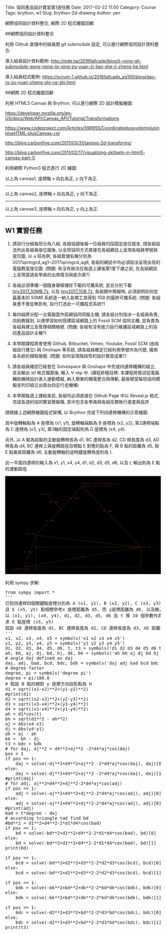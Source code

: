 Title: 協同產品設計實習第1週任務
Date: 2017-02-22 11:00
Category: Course
Tags: brython, w1
Slug: brython-2d-drawing
Author: yen

網際協同設計資料整合, 網際 2D 程式繪圖回顧

<!-- PELICAN_END_SUMMARY -->

##網際協同設計資料整合

利用 Github 倉儲中的組員間 git submodule 設定, 可以進行網際協同設計資料整合.

導入組員設計資料範例: <a href="http://mde.tw/2016fallcadp/blog/li-yong-git-submodule-gong-neng-jin-xing-zu-yuan-zi-liao-she-ji-zheng-he.html">http://mde.tw/2016fallcadp/blog/li-yong-git-submodule-gong-neng-jin-xing-zu-yuan-zi-liao-she-ji-zheng-he.html</a>

導入組員程式範例: <a href="https://scrum-1.github.io/2016fallcadp_ag100/blog/dao-ru-zu-yuan-cheng-shi-ce-shi.html">https://scrum-1.github.io/2016fallcadp_ag100/blog/dao-ru-zu-yuan-cheng-shi-ce-shi.html</a>

##網際 2D 程式繪圖回顧

利用 HTML5 Canvas 與 Brython, 可以進行網際 2D 設計模擬繪圖:

<a href="https://developer.mozilla.org/en-US/docs/Web/API/Canvas_API/Tutorial/Transformations">https://developer.mozilla.org/en-US/docs/Web/API/Canvas_API/Tutorial/Transformations</a>

<a href="https://www.codeproject.com/Articles/598955/CoordinateplussystemplusinplusHTML-plusCanvas-cpl">https://www.codeproject.com/Articles/598955/CoordinateplussystemplusinplusHTML-plusCanvas-cpl</a>

<a href="http://blog.carbonfive.com/2011/03/31/taming-2d-transforms/">http://blog.carbonfive.com/2011/03/31/taming-2d-transforms/</a>

<a href="http://blog.carbonfive.com/2011/02/17/visualizing-skillsets-in-html5-canvas-part-1/">http://blog.carbonfive.com/2011/02/17/visualizing-skillsets-in-html5-canvas-part-1/</a>

利用網際 Python3 程式進行 2D 繪圖:

<!-- 為了讓 import script1 可以正確運行, 停留在 Brython 3.2.9 版 -->

<script type="text/javascript" src="https://cdn.rawgit.com/brython-dev/brython/3.2.9/www/src/brython_dist.js">
</script>

<!-- 啟動 Brython -->
<script>
window.onload=function(){
brython({debug:1, pythonpath:['./../scrum-1/py']});
}
</script>

<!-- 以下執行 Brython 程式 -->

<!-- 以下實際利用  Brython 畫兩條直線 -->
<canvas id="canvas1" width="600" height="200"></canvas>
<script type="text/python3" id="script1">
from browser import document
import math
# 準備繪圖畫布
canvas = document["canvas1"]
ctx = canvas.getContext("2d")

def axises(ctx):
    ctx.beginPath()
    # 設定線的寬度為 5 個單位
    ctx.lineWidth = 5
    # 將畫筆移動到 (0, 0) 座標點
    ctx.moveTo(0, 0)
    # 然後畫直線到 (100, 0) 座標點
    ctx.strokeStyle = "red"
    ctx.lineTo(100, 0)
    ctx.lineTo(90, 10)
    ctx.stroke()
    ctx.closePath()
    
    ctx.beginPath()
    # 畫右上左下的斜線
    ctx.moveTo(0, 0)
    ctx.strokeStyle = "green"
    ctx.lineTo(0, 100)
    ctx.lineTo(10, 90)
    # 設定顏色為藍色, 也可以使用 "rgb(0, 0, 255)" 字串設定顏色值
    #ctx.strokeStyle = "blue"
    # 實際執行畫線
    ctx.stroke()
    ctx.closePath()

axises(ctx)
# 以下可以利用 ctx 物件進行畫圖
# 先畫一條直線
ctx.beginPath()
# 設定線的寬度為 1 個單位
ctx.lineWidth = 1
# 將畫筆移動到 (100, 100) 座標點
ctx.moveTo(100, 100)
# 然後畫直線到 (150, 200) 座標點
ctx.lineTo(150, 200)
# 畫右上左下的斜線
ctx.moveTo(150, 100)
ctx.lineTo(100, 200)
# 設定顏色為藍色, 也可以使用 "rgb(0, 0, 255)" 字串設定顏色值
ctx.strokeStyle = "blue"
# 實際執行畫線
ctx.stroke()
ctx.closePath()
</script>

以上為 canvas1, 座標軸 x 向右為正, y 向下為正.
<hr>

<canvas id="canvas2" width="600" height="400"></canvas>
<script type="text/python3">
from browser import document
import script1
import math
# 準備繪圖畫布
canvas = document["canvas2"]
ctx = canvas.getContext("2d")
#ctx.save()
#ctx.transform(1, 0, 0, -1, 0, canvas.height)

def background(x, y, xinc, yinc, xnum, ynum, ctx):
    # 水平線
    for i in range(ynum+1):
        ctx.beginPath()
    # 設定線的寬度為 1 個單位
        if i == 0:
            ctx.lineWidth = 7
        else:
            ctx.lineWidth = 1
        ctx.moveTo(x-1, y+i*yinc)
        ctx.lineTo(x+xnum*xinc+1, y+i*yinc)
        # 設定顏色為藍色, 也可以使用 "rgb(0, 0, 255)" 字串設定顏色值
        ctx.strokeStyle = "blue"
        ctx.stroke()
        ctx.closePath()
    
    # 垂直線
    for i in range(xnum+1):
        ctx.beginPath()
    # 設定線的寬度為 1 個單位
        ctx.lineWidth = 1
        ctx.moveTo(x+i*xinc, y)
        ctx.lineTo(x+i*xinc, y+ynum*yinc)
        # 設定顏色為藍色, 也可以使用 "rgb(0, 0, 255)" 字串設定顏色值
        ctx.strokeStyle = "blue"
        ctx.stroke()
        ctx.closePath()

def newCoord(x, y):
    global canvas
    newy = canvas.height - y
    return x, newy
    
def canvasText(x, y, fontSize, string, sup, sub, center, color, ctx):
    #ctx.restore()
    #x, y = newCoord(x, y)
    ctx.beginPath()
    ctx.fillStyle = color
    ctx.strokeStyle = color
    #ctx.font = "20px Arial"
    ctx.font = str(fontSize)+ "px Arial"
    if center != "":
        ctx.fillText(string, x+fontSize/float(center), y)
    else:
        ctx.fillText(string, x, y)
    ctx.font = str(fontSize-8)+ "px Arial"
    if sup != "":
        ctx.fillText(sup, x+fontSize/1.6, y-fontSize/2)
    if sub != "":
        ctx.fillText(sub, x+fontSize/1.6, y+fontSize/4)
    ctx.fill()
    ctx.stroke()
    ctx.closePath()

def canvasDot(x, y, r, color, ctx):
    #ctx.restore()
    #x, y = newCoord(x, y)
    ctx.beginPath()
    #ctx.fillStyle = 'black'
    ctx.fillStyle = color
    #ctx.strokeStyle = "black"
    ctx.strokeStyle = color
    #ctx.arc(50, 80, 9, 0, 2*math.pi, False)
    ctx.arc(x, y, r, 0, 2*math.pi, False)
    # 為了疊上各把位的音名, 暫時不填色
    ctx.fill()
    ctx.stroke()

w = 20
h = 30
script1.axises(ctx)
background(100, 100, w, h, 5, 5, ctx)
mylist = ["E", "A", "D", "G", "B", "E"]
num = 0
for s in mylist:
    #canvasText(100,  80, 20, "A", "b", "", "", "black", ctx)
    canvasText(100+num*w,  80, 20, s, "", "", "", "black", ctx)
    num = num + 1

canvasText(100+num*w,  80, 20, "A", "b", "", "", "black", ctx)
num = num + 1
canvasText(100,  80+h*7, 20, "(", "", "", "2.5", "black", ctx)
inc = 18
canvasText(100+inc*1,  80+h*7, 20, "x", "2", "1", "", "black", ctx)
canvasText(100+inc*2,  80+h*7, 20, ",", "", "", "4", "black", ctx)
canvasText(100+inc*3,  80+h*7, 20, "y", "", "1", "", "black", ctx)
canvasText(100+inc*4,  80+h*7, 20, ")", "", "", "4", "black", ctx)
canvasDot(100+inc*1,  80+h*8, 5, "red", ctx)
</script>

以上為 canvas2, 座標軸 x 向右為正, y 向下為正.
<hr>

<canvas id="canvas3" width="600" height="400"></canvas>
<script type="text/python3">
from browser import document
import script1
import math
# 準備繪圖畫布
canvas = document["canvas3"]
ctx = canvas.getContext("2d")
# save original state
ctx.save()
ctx.transform(1, 0, 0, -1, 0, canvas.height)

def newCoord(x, y):
    global canvas
    newy = canvas.height - y
    return x, newy
    
def background(x, y, xinc, yinc, xnum, ynum, ctx):
    # 水平線
    for i in range(ynum+1):
        ctx.beginPath()
    # 設定線的寬度為 1 個單位
        if i == 0:
            ctx.lineWidth = 7
        else:
            ctx.lineWidth = 1
        ctx.moveTo(x-1, y+i*yinc)
        ctx.lineTo(x+xnum*xinc+1, y+i*yinc)
        # 設定顏色為藍色, 也可以使用 "rgb(0, 0, 255)" 字串設定顏色值
        ctx.strokeStyle = "blue"
        ctx.stroke()
        ctx.closePath()
    
    # 垂直線
    for i in range(xnum+1):
        ctx.beginPath()
    # 設定線的寬度為 1 個單位
        ctx.lineWidth = 1
        ctx.moveTo(x+i*xinc, y)
        ctx.lineTo(x+i*xinc, y+ynum*yinc)
        # 設定顏色為藍色, 也可以使用 "rgb(0, 0, 255)" 字串設定顏色值
        ctx.strokeStyle = "blue"
        ctx.stroke()
        ctx.closePath()
    
def canvasText(x, y, fontSize, string, sup, sub, center, color, ctx):
    ctx.beginPath()
    ctx.fillStyle = color
    ctx.strokeStyle = color
    #ctx.font = "20px Arial"
    ctx.font = str(fontSize)+ "px Arial"
    if center != "":
        ctx.fillText(string, x+fontSize/float(center), y)
    else:
        ctx.fillText(string, x, y)
    ctx.font = str(fontSize-8)+ "px Arial"
    if sup != "":
        ctx.fillText(sup, x+fontSize/1.6, y-fontSize/2)
    if sub != "":
        ctx.fillText(sub, x+fontSize/1.6, y+fontSize/4)
    ctx.fill()
    ctx.stroke()
    ctx.closePath()

def canvasDot(x, y, r, color, ctx):
    ctx.beginPath()
    #ctx.fillStyle = 'black'
    ctx.fillStyle = color
    #ctx.strokeStyle = "black"
    ctx.strokeStyle = color
    #ctx.arc(50, 80, 9, 0, 2*math.pi, False)
    ctx.arc(x, y, r, 0, 2*math.pi, False)
    # 為了疊上各把位的音名, 暫時不填色
    ctx.fill()
    ctx.stroke()
 
w = 20
h = 30
# 畫座標軸線
script1.axises(ctx)
ctx.restore()
background(100, 100, w, h, 5, 5, ctx)
mylist = ["E", "A", "D", "G", "B", "E"]
num = 0
for s in mylist:
    #canvasText(100,  80, 20, "A", "b", "", "", "black", ctx)
    canvasText(100+num*w,  80, 20, s, "", "", "", "black", ctx)
    num = num + 1

ctx.save()
canvasText(100+num*w,  80, 20, "A", "b", "", "", "black", ctx)
num = num + 1
canvasText(100,  80+h*7, 20, "(", "", "", "2.5", "black", ctx)
inc = 18
canvasText(100+inc*1,  80+h*7, 20, "x", "2", "1", "", "black", ctx)
canvasText(100+inc*2,  80+h*7, 20, ",", "", "", "4", "black", ctx)
canvasText(100+inc*3,  80+h*7, 20, "y", "", "1", "", "black", ctx)
canvasText(100+inc*4,  80+h*7, 20, ")", "", "", "4", "black", ctx)
canvasDot(100+inc*1,  80+h*8, 5, "red", ctx)
</script>

以上為 canvas3, 座標軸 x 向右為正, y 向上為正.
<hr>

<canvas id="canvas4" width="600" height="200"></canvas>
<script type="text/python3">
from browser import document
import math
# 準備繪圖畫布
canvas = document["canvas4"]
ctx = canvas.getContext("2d")

ctx.fillRect(0, 0, 150, 150) #Draw a rectangle with default settings
ctx.save() #Save the default state

ctx.fillStyle = '#09F' #Make changes to the settings
ctx.fillRect(15, 15, 120, 120) #Draw a rectangle with new settings

ctx.save() #Save the current state
ctx.fillStyle = '#FFF'; #Make changes to the settings
ctx.globalAlpha = 0.5 
ctx.fillRect(30, 30, 90, 90) #Draw a rectangle with new settings

ctx.restore() #Restore previous state
ctx.fillRect(45, 45, 60, 60) #Draw a rectangle with restored settings

ctx.restore() #Restore original state
ctx.fillRect(60, 60, 30, 30) #Draw a rectangle with restored settings
</script>

<!--
The first step is to draw a large rectangle with the default settings. Next we save this state and make changes to the fill color. We then draw the second and smaller blue rectangle and save the state. Again we change some drawing settings and draw the third semi-transparent white rectangle.

So far this is pretty similar to what we've done in previous sections. However once we call the first restore() statement, the top drawing state is removed from the stack, and settings are restored. If we hadn't saved the state using save(), we would need to change the fill color and transparency manually in order to return to the previous state. This would be easy for two properties, but if we have more than that, our code would become very long, very fast.

When the second restore() statement is called, the original state (the one we set up before the first call to save) is restored and the last rectangle is once again drawn in black.
-->

## W1 實習任務

1. 請自行分組每班分為八組, 各組協調後每一位組員均採固定座位就坐, 請各組設法列出各組員座位圖後, 以全班協同方式直接在各組網誌上呈現各組員學號與座位圖, 以 a 班為例, 各組倉儲名稱分別為 2017springcd_ag1~2017springcd_ag8, 各組的網誌中均必須設法呈現全班的電腦教室座位圖. (問題: 有沒有辦法在每週上課後第1堂下課之前, 在各組網誌上呈現當週各學員的出席情況與座次表?)

2. 各組必須準備一個隨身硬碟儲存下載的可攜系統, 並且分別下載 <a href="http://service.mde.tw/public/tiny2017_50MB.7z">tiny2017_50MB.7z</a>, 以及 <a href="http://service.mde.tw/public/tiny2017_1GB.7z">tiny2017_1GB.7z</a>, 各組期中簡報時, 必須說明如何從最基本的 50MB 系統逐一納入各類工具得到 1GB 的最終可攜系統. (問題: 各組員會不會從無到有, 自行打造此一可攜程式系統?)

3. 每四組將分配一台電腦當作區網協同伺服主機, 請各組分別指派一名組員負責, 向助教報到, 以便學習如何搭建區域網路上的 Fossil SCM 協同主機, 並負責為各組員建立及管理相關帳號. (問題: 各組有沒有能力自行維護區域網路上的協同產品設計主機?)

4. 本學期課程將會使用 Github, Bitbucket, Vimeo, Youtube, Fossil SCM (由各組自行建立) 與 Onshape 等系統, 請各組員確定已經利用學號作為代號, 擁用各系統的擷取帳號. (問題: 如何呈現階段性的設計實習成果?)

5. 請各組員確認已經會在 Solvespace 與 Onshape 中完成四連桿機構的組立, 並且輸出 stl 格式檔案後, 輸入 V-rep 中. (課程終極目標: 本課程將嘗試從電腦輔助機械設計進入運動模擬, 納入簡單的機電整合與傳動, 最後期望每班協同模擬並列印組立出兩台四足行走機構)

6. 本學期每週上課結束前, 各組均必須直接在 Github Page 中以 Reveal.js 格式, 完成各週的協同實習簡報檔, 其中包含各學員與各組任務執行進度與自評.

請根據上述網際繪圖程式架構, 以 Brython 完成下列四連桿機構的示意繪圖:

其中旋轉軸點為 A 座標為 (x1, y1), 旋轉軸端點為 B 座標為 (x2, y2), 第2連桿端點為 C 座標為 (x3, y3), 第3軸的固定端點則為 D 座標為 (x4, y4).

另外, 以 A 點為起點的主動旋轉桿長為 d1, BC 連桿長為 d2, CD 桿長度為 d3, AD 桿長為 d4, BC 連桿上與旋轉路徑目標點 E 對應的點為 F, 與 B 點的距離為 d5, 與 E 點垂直距離為 d6, 主動旋轉軸的逆時鐘旋轉角度則為 t.

此一平面四連桿的輸入為 x1, y1, x4, y4, d1, d2, d3, d5, d6, 以及 t, 輸出則為 E 點的運動路徑.

<img src="./../data/planar_fourbar_triangle.png" width="800" />

利用 sympy 求解:

<pre class="brush: python">
from sympy import *
'''
已知四連桿四個關鍵點座標分別為 A (x1, y1), B (x2, y2), C (x3, y3) 與 D (x4, y4)
且 E (x5, y5) 點相關參考x 座標距離為 d5, 而 y座標距離為 d6, 以及輸入角度逆時鐘轉 t 度
以 (x1, y1), (x4, y4), d1, d2, d3, d5, d6 及 t 等 10 個參數作為輸入, 
求 E 點座標 (x5, y5)
假設 AB 連桿長度為 d1, BC 連桿長度為 d2, CD 連桿長度為 d3, AD 距離為 d4
'''
x1, x2, x3, x4, x5 = symbols('x1 x2 x3 x4 x5')
y1, y2, y3, y4, y5 = symbols('y1 y2 y3 y4 y5')
d1, d2, d3, d4, d5, d6, t, t3 = symbols('d1 d2 d3 d4 d5 d6 t t3')
ah, bh, aj, dj, bd, hj, dk, bk = symbols('ah bh aj dj bd hj dk bk')
# angle daj defined as daj
daj, adj, bad, bcd, bdc, bdk = symbols('daj adj bad bcd bdc bdk')
# degree factor
degree, pi = symbols('degree pi')
degree = pi/180.0
# 假設 B 點的絕對 y 座標方向投影點為 H
d1 = sqrt((x1-x2)**2+(y1-y2)**2)
#print(d1)
d2 = sqrt((x2-x3)**2+(y2-y3)**2)
d3 = sqrt((x3-x4)**2+(y3-y4)**2)
d4 = sqrt((x1-x4)**2+(y1-y4)**2)
ah = d1*cos(t)
bh = sqrt(d1**2 - ah**2)
aj = Abs(x4-x1)
dj = Abs(y4-y1)
dk = aj - ah
bk =  bh - dj
t3 = bdc + bdk
# for daj, dj**2 = d4**2+aj**2 -2*d4*aj*cos(daj)
pos = 1
if pos == 1:
    daj = solve(-dj**2+d4**2+aj**2 -2*d4*aj*cos(daj), daj)[0]
else:
    daj = solve(-dj**2+d4**2+aj**2 -2*d4*aj*cos(daj), daj)[1]
#print(daj)
# for adj, aj**2=d4**2+dj**2-2*d4*aj*cos(adj)
if pos == 1:
    adj = solve(-aj**2+d4**2+dj**2-2*d4*aj*cos(adj), adj)[0]
else:
    adj = solve(-aj**2+d4**2+dj**2-2*d4*aj*cos(adj), adj)[0]
#print(adj)
bad = t*degree - daj
# according triangle tad find bd
#bd**2 = d1**2+d4**2-2*d1*d4*cos(bad)
if pos == 1:
    bd = solve(-bd**2+d1**2+d4**2-2*d1*d4*cos(bad), bd)[0]
else:
    bd = solve(-bd**2+d1**2+d4**2-2*d1*d4*cos(bad), bd)[1]
print(bd)

if pos == 1:
    bcd = solve(-bd**2+d2**2+d3**2-2*d2*d3*cos(bcd), bcd)[0]
else:
    bcd = solve(-bd**2+d2**2+d3**2-2*d2*d3*cos(bcd), bcd)[1]

if pos == 1:
    bdk = solve(-bk**2+bd**2+dk**2-2*bd*dk*cos(bdk), bdk)[0]
else:
    bdk = solve(-bk**2+bd**2+dk**2-2*bd*dk*cos(bdk), bdk)[1]

if pos == 1:
    bdc = solve(-d2**2+d3**2+bd**2-2*d3*bd*cos(bdc), bdc)[0]
else:
    bdc = solve(-d2**2+d3**2+bd**2-2*d3*bd*cos(bdc), bdc)[1]
print(t3)
</pre>